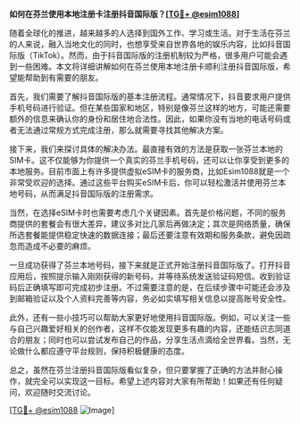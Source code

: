 **如何在芬兰使用本地注册卡注册抖音国际版？[[TG💪+ @esim1088](https://t.me/s/esim1088)]**

随着全球化的推进，越来越多的人选择到国外工作、学习或生活。对于生活在芬兰的人来说，融入当地文化的同时，也想享受来自世界各地的娱乐内容，比如抖音国际版（TikTok）。然而，由于抖音国际版的注册机制较为严格，很多用户可能会遇到一些困难。本文将详细讲解如何在芬兰使用本地注册卡顺利注册抖音国际版，希望能帮助到有需要的朋友。

首先，我们需要了解抖音国际版的基本注册流程。通常情况下，抖音要求用户提供手机号码进行验证。但在某些国家和地区，特别是像芬兰这样的地方，可能还需要额外的信息来确认你的身份和居住地合法性。因此，如果你没有当地的电话号码或者无法通过常规方式完成注册，那么就需要寻找其他解决方案。

接下来，我们来探讨具体的解决办法。最直接有效的方法是获取一张芬兰本地的SIM卡。这不仅能够为你提供一个真实的芬兰手机号码，还可以让你享受到更多的本地服务。目前市面上有许多提供虚拟eSIM卡的服务商，比如Esim1088就是一个非常受欢迎的选择。通过这些平台购买eSIM卡后，你可以轻松激活并使用芬兰本地号码，从而满足抖音国际版的注册需求。

当然，在选择eSIM卡时也需要考虑几个关键因素。首先是价格问题，不同的服务商提供的套餐会有很大差异，建议多对比几家后再做决定；其次是网络质量，确保所选套餐能提供稳定快速的数据连接；最后还要注意有效期和服务条款，避免因疏忽而造成不必要的麻烦。

一旦成功获得了芬兰本地号码，接下来就是正式开始注册抖音国际版了。打开抖音应用后，按照提示输入刚刚获得的新号码，并等待系统发送验证码短信。收到验证码后正确填写即可完成初步注册。不过需要注意的是，在后续步骤中可能还会涉及到邮箱验证以及个人资料完善等内容，务必如实填写相关信息以提高账号安全性。

此外，还有一些小技巧可以帮助大家更好地使用抖音国际版。例如，可以关注一些与自己兴趣爱好相关的创作者，这样不仅能发现更多有趣的内容，还能结识志同道合的朋友；同时也可以尝试发布自己的作品，分享生活点滴给全世界看。当然，无论做什么都应遵守平台规则，保持积极健康的态度。

总之，虽然在芬兰注册抖音国际版看似复杂，但只要掌握了正确的方法并耐心操作，就完全可以实现这一目标。希望上述内容对大家有所帮助！如果还有任何疑问，欢迎随时交流讨论。

[[TG💪+ @esim1088](https://t.me/s/esim1088) ![Image](https://i.postimg.cc/4NQfJmqS/Snipaste-2025-05-13-00-14-12.png)]